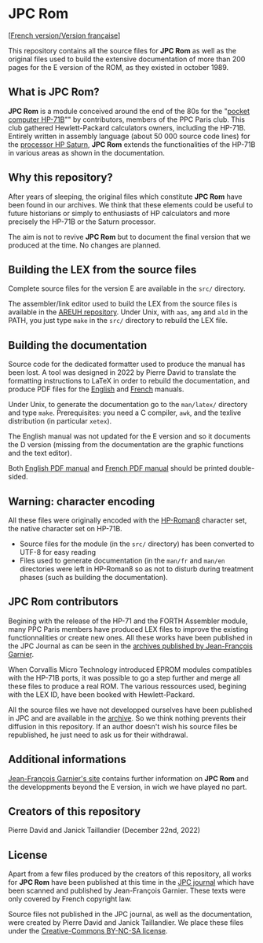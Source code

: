 JPC Rom
=======

[[French version/Version française](README-fr.md)]

This repository contains all the source files for **JPC Rom** as well as
the original files used to build the extensive documentation of more
than 200 pages for the E version of the ROM, as they existed in
october 1989.


What is JPC Rom?
----------------

**JPC Rom** is a module conceived around the end of the 80s for the
"[pocket computer HP-71B](https://en.wikipedia.org/wiki/HP-71B)""
by contributors, members of the PPC Paris club. This club gathered
Hewlett-Packard calculators owners, including the HP-71B.  Entirely
written in assembly language (about 50 000 source code lines) for the
[processor HP Saturn](https://en.wikipedia.org/wiki/HP_Saturn), **JPC
Rom** extends the functionalities of the HP-71B in various areas as
shown in the documentation.


Why this repository?
--------------------

After years of sleeping, the original files which constitute **JPC Rom**
have been found in our archives. We think that these elements could be
useful to future historians or simply to enthusiasts of HP calculators
and more precisely the HP-71B or the Saturn processor.

The aim is not to revive **JPC Rom** but to document the final version
that we produced at the time. No changes are planned.


Building the LEX from the source files
--------------------------------------

Complete source files for the version E are available in the `src/`
directory.

The assembler/link editor used to build the LEX from the source files
is available in the [AREUH repository](https://github.com/hp71b/areuh).
Under Unix, with `aas`, `amg` and `ald` in the PATH, you just type `make`
in the `src/` directory to rebuild the LEX file.


Building the documentation
--------------------------

Source code for the dedicated formatter used to produce the
manual has been lost. A tool was designed in 2022 by Pierre
David to translate the formatting instructions to LaTeX in
order to rebuild the documentation, and produce PDF files for
the [English](https://hp71b.github.io/jpcrom/man-en.pdf) and
[French](https://hp71b.github.io/jpcrom/man-fr.pdf) manuals.

Under Unix, to generate the documentation go to the `man/latex/`
directory and type `make`. Prerequisites: you need a C compiler,
`awk`, and the texlive distribution (in particular `xetex`).

The English manual was not updated for the E version and so it documents
the D version (missing from the documentation are the graphic functions
and the text editor).

Both [English PDF manual](https://hp71b.github.io/jpcrom/man-en.pdf)
and [French PDF manual](https://hp71b.github.io/jpcrom/man-en.pdf)
should be printed double-sided.


Warning: character encoding
---------------------------

All these files were originally encoded with the
[HP-Roman8](https://en.wikipedia.org/wiki/HP_Roman#Roman-8) character set,
the native character set on HP-71B.

  - Source files for the module (in the `src/` directory) has been
    converted to UTF-8 for easy reading
  - Files used to generate documentation (in the `man/fr` and `man/en`
    directories were left in HP-Roman8 so as not to disturb during
    treatment phases (such as building the documentation).


JPC Rom contributors
--------------------

Begining with the release of the HP-71 and the FORTH Assembler module,
many PPC Paris members have produced LEX files to improve the
existing functionnalities or create new ones. All these works have
been published in the JPC Journal as can be seen in the [archives
published by Jean-François
Garnier](http://www.jeffcalc.hp41.eu/divers/index.html#jpc).

When Corvallis Micro Technology introduced EPROM modules compatibles
with the HP-71B ports, it was possible to go a step further and merge
all these files to produce a real ROM. The various ressources used,
begining with the LEX ID, have been booked with Hewlett-Packard.

All the source files we have not developped ourselves have been
published in JPC and are available in the
[archive](http://www.jeffcalc.hp41.eu/divers/index.html#jpc).
So we think nothing prevents their diffusion in this repository. If an
author doesn't wish his source files be republished, he just need to ask
us for their withdrawal.


Additional informations
-----------------------

[Jean-François Garnier's site](http://www.jeffcalc.hp41.eu/emu71/jpcrom.html)
contains further information on **JPC Rom** and the
developpments beyond the E version, in wich we have played no part.


Creators of this repository
---------------------------

Pierre David and Janick Taillandier (December 22nd, 2022)


License
-------

Apart from a few files produced by the creators of this repository,
all works for **JPC Rom** have been published at this time in the [JPC
journal](http://www.jeffcalc.hp41.eu/divers/index.html#jpc) which have
been scanned and published by Jean-François Garnier. These texts were
only covered by French copyright law.

Source files not published in the JPC journal, as well as
the documentation, were created by Pierre David and Janick
Taillandier. We place these files under the [Creative-Commons BY-NC-SA
license](https://creativecommons.org/licenses/by-nc-sa/4.0/).
